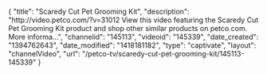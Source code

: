 {
    "title": "Scaredy Cut Pet Grooming Kit",
    "description": "http:\/\/video.petco.com\/?v=31012 View this video featuring the Scaredy Cut Pet Grooming Kit product and shop other similar products on petco.com. More informa...",
    "channelid": "145113",
    "videoid": "145339",
    "date_created": "1394762643",
    "date_modified": "1418181182",
    "type": "captivate",
    "layout": "channelVideo",
    "url": "\/petco-tv\/scaredy-cut-pet-grooming-kit\/145113-145339"
}